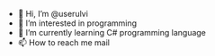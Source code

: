 - 👋 Hi, I’m @userulvi
- 👀 I’m interested in programming
- 🌱 I’m currently learning C# programming language
- 📫 How to reach me mail

<!---
userulvi/userulvi is a ✨ special ✨ repository because its `README.md` (this file) appears on your GitHub profile.
You can click the Preview link to take a look at your changes.
--->
